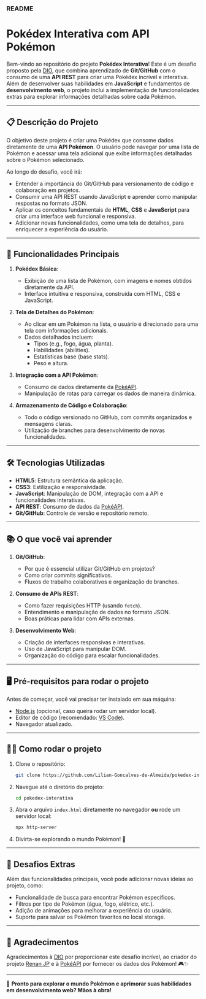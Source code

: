 ### README

# Pokédex Interativa com API Pokémon

Bem-vindo ao repositório do projeto **Pokédex Interativa**! Este é um desafio proposto pela [DIO](https://www.dio.me), que combina aprendizado de **Git/GitHub** com o consumo de uma **API REST** para criar uma Pokédex incrível e interativa. Além de desenvolver suas habilidades em **JavaScript** e fundamentos de **desenvolvimento web**, o projeto inclui a implementação de funcionalidades extras para explorar informações detalhadas sobre cada Pokémon.

---

## 📋 Descrição do Projeto

O objetivo deste projeto é criar uma Pokédex que consome dados diretamente de uma **API Pokémon**. O usuário pode navegar por uma lista de Pokémon e acessar uma tela adicional que exibe informações detalhadas sobre o Pokémon selecionado.

Ao longo do desafio, você irá:

- Entender a importância do Git/GitHub para versionamento de código e colaboração em projetos.
- Consumir uma API REST usando JavaScript e aprender como manipular respostas no formato JSON.
- Aplicar os conceitos fundamentais de **HTML**, **CSS** e **JavaScript** para criar uma interface web funcional e responsiva.
- Adicionar novas funcionalidades, como uma tela de detalhes, para enriquecer a experiência do usuário.

---

## 🚀 Funcionalidades Principais

1. **Pokédex Básica**:
   - Exibição de uma lista de Pokémon, com imagens e nomes obtidos diretamente da API.
   - Interface intuitiva e responsiva, construída com HTML, CSS e JavaScript.

2. **Tela de Detalhes do Pokémon**:
   - Ao clicar em um Pokémon na lista, o usuário é direcionado para uma tela com informações adicionais.
   - Dados detalhados incluem:
     - Tipos (e.g., fogo, água, planta).
     - Habilidades (abilities).
     - Estatísticas base (base stats).
     - Peso e altura.

3. **Integração com a API Pokémon**:
   - Consumo de dados diretamente da [PokéAPI](https://pokeapi.co/).
   - Manipulação de rotas para carregar os dados de maneira dinâmica.

4. **Armazenamento de Código e Colaboração**:
   - Todo o código versionado no GitHub, com commits organizados e mensagens claras.
   - Utilização de branches para desenvolvimento de novas funcionalidades.

---

## 🛠️ Tecnologias Utilizadas

- **HTML5**: Estrutura semântica da aplicação.
- **CSS3**: Estilização e responsividade.
- **JavaScript**: Manipulação de DOM, integração com a API e funcionalidades interativas.
- **API REST**: Consumo de dados da [PokéAPI](https://pokeapi.co/).
- **Git/GitHub**: Controle de versão e repositório remoto.

---

## 📚 O que você vai aprender

1. **Git/GitHub**:
   - Por que é essencial utilizar Git/GitHub em projetos?
   - Como criar commits significativos.
   - Fluxos de trabalho colaborativos e organização de branches.

2. **Consumo de APIs REST**:
   - Como fazer requisições HTTP (usando `fetch`).
   - Entendimento e manipulação de dados no formato JSON.
   - Boas práticas para lidar com APIs externas.

3. **Desenvolvimento Web**:
   - Criação de interfaces responsivas e interativas.
   - Uso de JavaScript para manipular DOM.
   - Organização do código para escalar funcionalidades.

---

## 🖥️ Pré-requisitos para rodar o projeto

Antes de começar, você vai precisar ter instalado em sua máquina:

- [Node.js](https://nodejs.org/) (opcional, caso queira rodar um servidor local).
- Editor de código (recomendado: [VS Code](https://code.visualstudio.com/)).
- Navegador atualizado.

---

## 🏃‍♂️ Como rodar o projeto

1. Clone o repositório:
   ```bash
   git clone https://github.com/Lilian-Goncalves-de-Almeida/pokedex-interativa.git
   ```

2. Navegue até o diretório do projeto:
   ```bash
   cd pokedex-interativa
   ```

3. Abra o arquivo `index.html` diretamente no navegador **ou** rode um servidor local:
   ```bash
   npx http-server
   ```

4. Divirta-se explorando o mundo Pokémon! 🎉

---

## 🎯 Desafios Extras

Além das funcionalidades principais, você pode adicionar novas ideias ao projeto, como:

- Funcionalidade de busca para encontrar Pokémon específicos.
- Filtros por tipo de Pokémon (água, fogo, elétrico, etc.).
- Adição de animações para melhorar a experiência do usuário.
- Suporte para salvar os Pokémon favoritos no local storage.

---

## 🌟 Agradecimentos

Agradecimentos à [DIO](https://www.dio.me) por proporcionar este desafio incrível, ao criador do projeto [Renan JP](https://github.com/digitalinnovationone/js-developer-pokedex/tree/main) e à [PokéAPI](https://pokeapi.co/) por fornecer os dados dos Pokémon! 🎮✨

--- 

🚀 **Pronto para explorar o mundo Pokémon e aprimorar suas habilidades em desenvolvimento web? Mãos à obra!**
